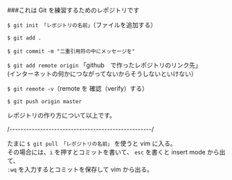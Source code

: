 ###これは Git を練習するためのレポジトリです

`$ git init 「レポジトリの名前」`（ファイルを追加する）

`$ git add .`

`$ git commit -m "二重引用符の中にメッセージを"`

`$ git add remote origin` 「github　で作ったレポジトリのリンク先」<br/>
(インターネットの何かにつながってないからそうしないといけない）

`$ git remote -v`（remote を 確認（verify）する）

`$ git push origin master`

レポジトリの作り方について以上です。

/---------------------------------------------------/


たまに `$ git pull 「レポジトリの名前」` を使うと vim に入る。<br/>
その場合には、`i` を押すとコミットを書いて、 `esc` を書くと insert mode から出て、<br/>
`:wq` を入力するとコミットを保存して vim から出る。